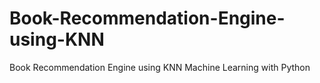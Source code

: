 # Book-Recommendation-Engine-using-KNN
Book Recommendation Engine using KNN  Machine Learning with Python
